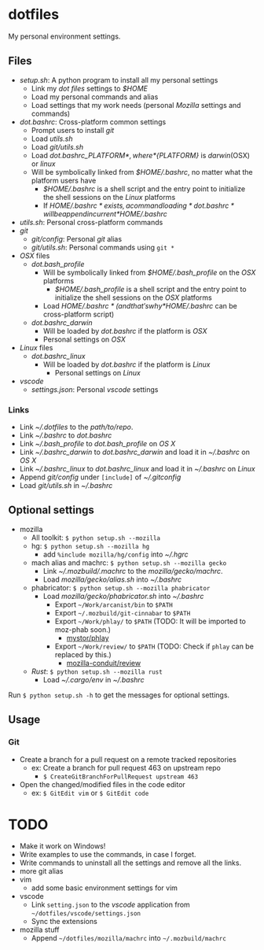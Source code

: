 # dotfiles
My personal environment settings.

## Files
- *setup.sh*: A python program to install all my personal settings
  - Link my *dot files* settings to *$HOME*
  - Load my personal commands and alias
  - Load settings that my work needs (personal *Mozilla* settings and commands)
- *dot.bashrc*: Cross-platform common settings
  - Prompt users to install *git*
  - Load *utils.sh*
  - Load *git/utils.sh*
  - Load *dot.bashrc_${PLATFORM}*, where *${PLATFORM}* is *darwin*(OSX) or *linux*
  - Will be symbolically linked from *$HOME/.bashrc*, no matter what the platform users have
    - *$HOME/.bashrc* is a shell script and the entry point to initialize the shell sessions on the *Linux* platforms
    - If *$HOME/.bashrc* exists, a command loading *dot.bashrc* will be append in current *$HOME/.bashrc*
- *utils.sh*: Personal cross-platform commands
- *git*
  - *git/config*: Personal *git* alias
  - *git/utils.sh*: Personal commands using `git *`
- *OSX* files
  - *dot.bash_profile*
    - Will be symbolically linked from *$HOME/.bash_profile* on the *OSX* platforms
      - *$HOME/.bash_profile* is a shell script and the entry point to initialize the shell sessions on the *OSX* platforms
    - Load *$HOME/.bashrc* (and that's why *$HOME/.bashrc* can be cross-platform script)
  - *dot.bashrc_darwin*
    - Will be loaded by *dot.bashrc* if the platform is *OSX*
    - Personal settings on *OSX*
- *Linux* files
  - *dot.bashrc_linux*
    - Will be loaded by *dot.bashrc* if the platform is *Linux*
      - Personal settings on *Linux*
- *vscode*
  - *settings.json*: Personal *vscode* settings

### Links
- Link *~/.dotfiles* to the *path/to/repo*.
- Link *~/.bashrc* to *dot.bashrc*
- Link *~/.bash_profile* to *dot.bash_profile* on *OS X*
- Link *~/.bashrc_darwin* to *dot.bashrc_darwin* and load it in *~/.bashrc* on *OS X*
- Link *~/.bashrc_linux* to *dot.bashrc_linux* and load it in *~/.bashrc* on *Linux*
- Append *git/config* under `[include]` of *~/.gitconfig*
- Load *git/utils.sh* in *~/.bashrc*

## Optional settings
- mozilla
  - All toolkit: `$ python setup.sh --mozilla`
  - hg: `$ python setup.sh --mozilla hg`
    - add `%include mozilla/hg/config` into *~/.hgrc*
  - mach alias and machrc: ```$ python setup.sh --mozilla gecko```
    - Link *~/.mozbuild/.machrc* to the *mozilla/gecko/machrc*.
    - Load *mozilla/gecko/alias.sh* into *~/.bashrc*
  - phabricator: `$ python setup.sh --mozilla phabricator`
    - Load *mozilla/gecko/phabricator.sh* into *~/.bashrc*
      - Export `~/Work/arcanist/bin` to `$PATH`
      - Export `~/.mozbuild/git-cinnabar` to `$PATH`
      - Export `~/Work/phlay/` to `$PATH` (TODO: It will be imported to moz-phab soon.)
        - [mystor/phlay](https://github.com/mystor/phlay)
      - Export `~/Work/review/` to `$PATH` (TODO: Check if `phlay` can be replaced by this.)
        - [mozilla-conduit/review](https://github.com/mozilla-conduit/review)
  - *Rust*: `$ python setup.sh --mozilla rust`
    - Load *~/.cargo/env* in *~/.bashrc*

Run `$ python setup.sh -h` to get the messages for optional settings.

## Usage
### Git
- Create a branch for a pull request on a remote tracked repositories
  - ex: Create a branch for pull request 463 on upstream repo
    - `$ CreateGitBranchForPullRequest upstream 463`
- Open the changed/modified files in the code editor
  - ex: `$ GitEdit vim` or `$ GitEdit code`

# TODO
- Make it work on Windows!
- Write examples to use the commands, in case I forget.
- Write commands to uninstall all the settings and remove all the links.
- more git alias
- vim
  - add some basic environment settings for vim
- vscode
  - Link `setting.json` to the *vscode* application from `~/dotfiles/vscode/settings.json`
  - Sync the extensions
- mozilla stuff
  - Append `~/dotfiles/mozilla/machrc` into `~/.mozbuild/machrc`
